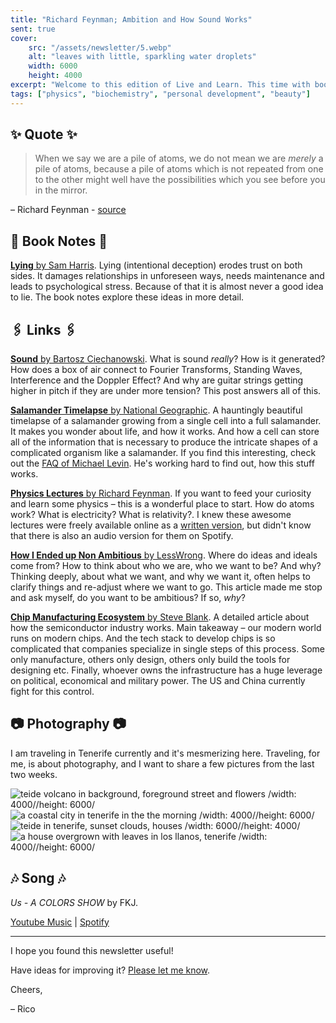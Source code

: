 ```yaml
---
title: "Richard Feynman; Ambition and How Sound Works"
sent: true
cover:
    src: "/assets/newsletter/5.webp"
    alt: "leaves with little, sparkling water droplets"
    width: 6000
    height: 4000
excerpt: "Welcome to this edition of Live and Learn. This time with booknotes on Sam Harris's book Lying, a timelapse on how Salamanders grow and some travel photos. Enjoy."
tags: ["physics", "biochemistry", "personal development", "beauty"]
---
```


## ✨ Quote ✨

> When we say we are a pile of atoms, we do not mean we are *merely* a pile of atoms, because a pile of atoms which is not repeated from one to the other might well have the possibilities which you see before you in the mirror.

– Richard Feynman - [source](https://www.feynmanlectures.caltech.edu/I_01.html#:~:text=When%20we%20say%20we%20are%20a%20pile%20of%20atoms%2C%20we%20do%20not%20mean%20we%20are%20merely%20a%20pile%20of%20atoms%2C%20because%20a%20pile%20of%20atoms%20which%20is%20not%20repeated%20from%20one%20to%20the%20other%20might%20well%20have%20the%20possibilities%20which%20you%20see%20before%20you%20in%20the%20mirror.)

## 📖 Book Notes 📖

[**Lying** by Sam Harris](/booknotes/lying). Lying (intentional deception) erodes trust on both sides. It damages relationships in unforeseen ways, needs maintenance and leads to psychological stress. Because of that it is almost never a good idea to lie. The book notes explore these ideas in more detail.

## 🖇️ Links 🖇️

[**Sound** by Bartosz Ciechanowski](https://ciechanow.ski/sound/). 
What is sound *really*? How is it generated? How does a box of air connect to Fourier Transforms, Standing Waves, Interference and the Doppler Effect? And why are guitar strings getting higher in pitch if they are under more tension? This post answers all of this.

[**Salamander Timelapse** by National Geographic](https://youtu.be/SEejivHRIbE).
A hauntingly beautiful timelapse of a salamander growing from a single cell into a full salamander. It makes you wonder about life, and how it works. And how a cell can store all of the information that is necessary to produce the intricate shapes of a complicated organism like a salamander. If you find this interesting, check out the [FAQ of Michael Levin](https://drmichaellevin.org/resources/). He's working hard to find out, how this stuff works.

[**Physics Lectures** by Richard Feynman](https://open.spotify.com/show/7sMDQbAOJLTby25DfOsu6O?si=h21mXwS8TZO6XiD1rTkmAQ). 
If you want to feed your curiosity and learn some physics – this is a wonderful place to start. How do atoms work? What is electricity? What is relativity?. I knew these awesome lectures were freely available online as a [written version](https://www.feynmanlectures.caltech.edu/), but didn't know that there is also an audio version for them on Spotify.

[**How I Ended up Non Ambitious** by LessWrong](https://www.lesswrong.com/posts/BFamedwSgRdGGKXQQ/how-i-ended-up-non-ambitious). 
Where do ideas and ideals come from? How to think about who we are, who we want to be? And why? Thinking deeply, about what we want, and why we want it, often helps to clarify things and re-adjust where we want to go. This article made me stop and ask myself, do you want to be ambitious? If so, *why*?

[**Chip Manufacturing Ecosystem** by Steve Blank](https://steveblank.com/2022/01/25/the-semiconductor-ecosystem/?utm_source=substack&utm_medium=email). 
A detailed article about how the semiconductor industry works. Main takeaway – our modern world runs on modern chips. And the tech stack to develop chips is so complicated that companies specialize in single steps of this process. Some only manufacture, others only design, others only build the tools for designing etc. Finally, whoever owns the infrastructure has a huge leverage on political, economical and military power. The US and China currently fight for this control.

## 📷 Photography 📷

I am traveling in Tenerife currently and it's mesmerizing here. Traveling, for me, is about photography, and I want to share a few pictures from the last two weeks. 

![teide volcano in background, foreground street and flowers /width: 4000//height: 6000/](/assets/newsletter/teide.webp)
![a coastal city in tenerife in the the morning /width: 4000//height: 6000/](/assets/newsletter/tenerife-morning-city.webp)
![teide in tenerife, sunset clouds, houses /width: 6000//height: 4000/](/assets/newsletter/teide-sunset.webp)
![a house overgrown with leaves in los llanos, tenerife /width: 4000//height: 6000/](/assets/newsletter/overgrown-house.webp)

## 🎶 Song 🎶

*Us - A COLORS SHOW* by FKJ.

[Youtube Music](https://music.youtube.com/watch?v=htLCJ3vJ-fs) | [Spotify](https://open.spotify.com/album/6c1sdchTFvL0jwHeKx725a)


---

I hope you found this newsletter useful! 

Have ideas for improving it? [Please let me know](https://airtable.com/shro1VeyG4lkNXkx2).

Cheers,


– Rico 
